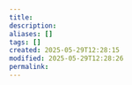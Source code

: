 ```yaml
---
title: 
description: 
aliases: []
tags: []
created: 2025-05-29T12:28:15
modified: 2025-05-29T12:28:26
permalink:
---
```

